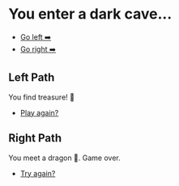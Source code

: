 # You enter a dark cave...

- [Go left ➡️](#left-path)
- [Go right ➡️](#right-path)

## Left Path
You find treasure! 🎉

- [Play again?](#you-enter-a-dark-cave)

## Right Path
You meet a dragon 🐉. Game over.

- [Try again?](#you-enter-a-dark-cave)
